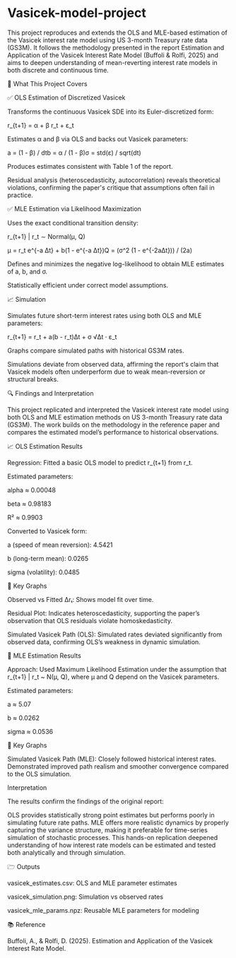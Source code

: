# Vasicek-model-project

This project reproduces and extends the OLS and MLE-based estimation of the Vasicek interest rate model using US 3-month Treasury rate data (GS3M). It follows the methodology presented in the report Estimation and Application of the Vasicek Interest Rate Model (Buffoli & Rolfi, 2025) and aims to deepen understanding of mean-reverting interest rate models in both discrete and continuous time.


🧬 What This Project Covers

✅ OLS Estimation of Discretized Vasicek

Transforms the continuous Vasicek SDE into its Euler-discretized form:

r_{t+1} = α + β r_t + ε_t

Estimates α and β via OLS and backs out Vasicek parameters:

a = (1 - β) / dtb = α / (1 - β)σ = std(ε) / sqrt(dt)

Produces estimates consistent with Table 1 of the report.

Residual analysis (heteroscedasticity, autocorrelation) reveals theoretical violations, confirming the paper's critique that assumptions often fail in practice.

✅ MLE Estimation via Likelihood Maximization

Uses the exact conditional transition density:

r_{t+1} | r_t ∼ Normal(μ, Q)

μ = r_t e^{-a Δt} + b(1 - e^{-a Δt})Q = (σ^2 (1 - e^{-2aΔt})) / (2a)

Defines and minimizes the negative log-likelihood to obtain MLE estimates of a, b, and σ.

Statistically efficient under correct model assumptions.

📈 Simulation

Simulates future short-term interest rates using both OLS and MLE parameters:

r_{t+1} = r_t + a(b - r_t)Δt + σ √Δt · ε_t

Graphs compare simulated paths with historical GS3M rates.

Simulations deviate from observed data, affirming the report's claim that Vasicek models often underperform due to weak mean-reversion or structural breaks.

 🔍 Findings and Interpretation

This project replicated and interpreted the Vasicek interest rate model using both OLS and MLE estimation methods on US 3-month Treasury rate data (GS3M). The work builds on the methodology in the reference paper and compares the estimated model’s performance to historical observations.

📈 OLS Estimation Results

Regression: Fitted a basic OLS model to predict r_{t+1} from r_t.

Estimated parameters:

alpha ≈ 0.00048

beta ≈ 0.98183

R² ≈ 0.9903

Converted to Vasicek form:


a (speed of mean reversion): 4.5421

b (long-term mean): 0.0265

sigma (volatility): 0.0485

🔹 Key Graphs

Observed vs Fitted Δrₜ: Shows model fit over time.

Residual Plot: Indicates heteroscedasticity, supporting the paper’s observation that OLS residuals violate homoskedasticity.

Simulated Vasicek Path (OLS): Simulated rates deviated significantly from observed data, confirming OLS’s weakness in dynamic simulation.


🔧 MLE Estimation Results

Approach: Used Maximum Likelihood Estimation under the assumption that r_{t+1} | r_t ~ N(μ, Q), where μ and Q depend on the Vasicek parameters.

Estimated parameters:

a ≈ 5.07

b ≈ 0.0262

sigma ≈ 0.0536

🔹 Key Graphs

Simulated Vasicek Path (MLE): Closely followed historical interest rates. Demonstrated improved path realism and smoother convergence compared to the OLS simulation.


Interpretation

The results confirm the findings of the original report:

OLS provides statistically strong point estimates but performs poorly in simulating future rate paths.
MLE offers more realistic dynamics by properly capturing the variance structure, making it preferable for time-series simulation of stochastic processes.
This hands-on replication deepened understanding of how interest rate models can be estimated and tested both analytically and through simulation.


🗁 Outputs

vasicek_estimates.csv: OLS and MLE parameter estimates

vasicek_simulation.png: Simulation vs observed rates

vasicek_mle_params.npz: Reusable MLE parameters for modeling

📚 Reference

Buffoli, A., & Rolfi, D. (2025). Estimation and Application of the Vasicek Interest Rate Model.
